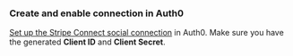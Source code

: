### Create and enable connection in Auth0
[Set up the Stripe Connect social connection](/dashboard/guides/connections/set-up-connections-social) in Auth0. Make sure you have the generated **Client ID** and **Client Secret**.
